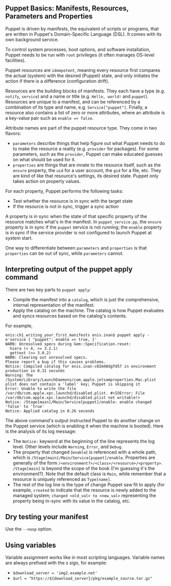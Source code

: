 ## Puppet Basics: Manifests, Resources, Parameters and Properties

Puppet is driven by manifests, the equivalent of scripts or programs, that are written in Puppet's Domain-Specific Language (DSL). It comes with its own background service.

To control system processes, boot options, and software installation, Puppet needs to be run with `root` privileges (it often manages OS-level facilities).

Puppet resources are `idempotent`, meaning every resource first compares the actual (system) with the desired (Puppet) state, and only initiates the action if there is a difference (configuration drift).

Resources are the building blocks of manifests. They each have a type (e.g. `notify`, `service`) and a name or title (e.g. `Hello, world!` and `puppet`). Resources are unique to a manifest, and can be referenced by a combination of its type and name, e.g. `Service["puppet"]`. Finally, a resource also contains a list of zero or more attributes, where an attribute is a key-value pair such as `enable => false`.

Attribute names are part of the puppet resource type. They come in two flavors:
* `parameters` describe things that help figure out what Puppet needs to do to make the resource a reality (e.g. `provider` for packages). For some parameters, such as the `provider`, Puppet can make educated guesses on what should be used for it.
* `properties` are things that are innate to the resource itself, such as the `ensure` property, the `uid` for a user account, the `gid` for a file, etc. They are kind of like that resource's settings, its desired state. Puppet only takes action on property values.

For each property, Puppet performs the following tasks:
* Test whether the resource is in sync with the target state
* If the resource is not in sync, trigger a sync action

A property is in sync when the state of that specific property of the resource matches what's in the manifest. In `puppet_service.pp`, the `ensure` property is in sync if the `puppet` service is not running; the `enable` property is in sync if the service provider is not configured to launch Puppet at system start.

One way to differentiate between `parameters` and `properties` is that `properties` can be out of sync, while `parameters` cannot.

## Interpreting output of the puppet apply command 

There are two key parts to `puppet apply`:
* Compile the manifest into a `catalog`, which is just the comprehensive, internal representation of the manifest.
* Apply the catalog on the machine. The catalog is how Puppet evaluates and syncs resources based on the catalog's contents. 

For example,

```
enis:ch1_writing_your_first_manifests enis.inan$ puppet apply -e'service { "puppet": enable => true, }'
WARN: Unresolved specs during Gem::Specification.reset:
  hiera (< 4, >= 3.2.1)
  gettext (>= 3.0.2)
WARN: Clearing out unresolved specs.
Please report a bug if this causes problems.
Notice: Compiled catalog for enis.inan-c02m48dgfd57 in environment production in 0.31 seconds
Warning: The /System/Library/LaunchDaemons/com.apple.jetsamproperties.Mac.plist plist does not contain a 'label' key; Puppet is skipping it
Error: Unable to write the file /var/db/com.apple.xpc.launchd/disabled.plist. #<IOError: File /var/db/com.apple.xpc.launchd/disabled.plist not writable!>
Notice: /Stage[main]/Main/Service[puppet]/enable: enable changed 'false' to 'true'
Notice: Applied catalog in 0.26 seconds
```

The above command's output instructed Puppet to do another change on the Puppet service (which is enabling it when the machine is booted). Here is the analysis of its log message:
* The `Notice:` keyword at the beginning of the line represents the log level. Other levels include `Warning`, `Error`, and `Debug`.
* The property that changed (`enable`) is referenced with a whole path, which is `/Stage[main]/Main/Service[puppet]/enable`. Properties are generally of the form `/<environment?>/<class>/<resource>/<property>`. `/Stage[main]` is beyond the scope of the book (I'm guessing it's the environment?). Note that the default class is `Main`, while remember that a resource is uniquely referenced as `Type[name]`.
* The rest of the log line is the type of change Puppet saw fit to apply (for example, `created` to indicate that the resource is newly added to the managed system; `changed <old_val> to <new_val>` representing the property being in-sync with its value in the catalog, etc.

## Dry testing your manifest

Use the `--noop` option.

## Using variables

Variable assignment works like in most scripting languages. Variable names are always prefixed with the `$` sign, for example:
* `$download_server = 'img2.example.net'`
* `$url = "https://${download_server}/pkg/example_source.tar.gz"`


